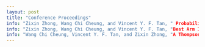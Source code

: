 ```yaml
---
layout: post
title: "Conference Proceedings"
info: "Zixin Zhong, Wang Chi Cheung, and Vincent Y. F. Tan, " Probabilistic Sequential Shrinking: A Best Arm Identification Algorithm for Stochastic Bandits with Corruptions ", International Conference on Machine Learning (ICML), 2021"
info: "Zixin Zhong, Wang Chi Cheung, and Vincent Y. F. Tan, "Best Arm Identification for Cascading Bandits in the Fixed Confidence Setting", International Conference on Machine Learning (ICML), 2020"
info: "Wang Chi Cheung, Vincent Y. F. Tan, and Zixin Zhong, "A Thompson Sampling Algorithm for Cascading Bandits" (oral presentation), International Conference on Artificial Intelligence and Statistics (AISTATS), Naha, Okinawa, Japan, 2019"
---
```

<!---
---
layout: post
title:  "Create AP theme"
info: "Create About/Portfolio theme"
tech : "ruby, jekyll"
type: Toy
---
<!---
## Create AP theme
This is about the ap project.  
I had a management page for my career.  
But this time, I decided to change to the github page.  
By the way, I did not have a favorite theme, so I customized it myself.  

<!---
## Tech
Now that I have a github page, I need to know ruby and jekyll.  
And, html, js, css or so?  

<!---
## Duration
It did not take long to change the existing theme.  
I made it by modifying the ["tale"](https://github.com/chesterhow/tale) theme.  
 
